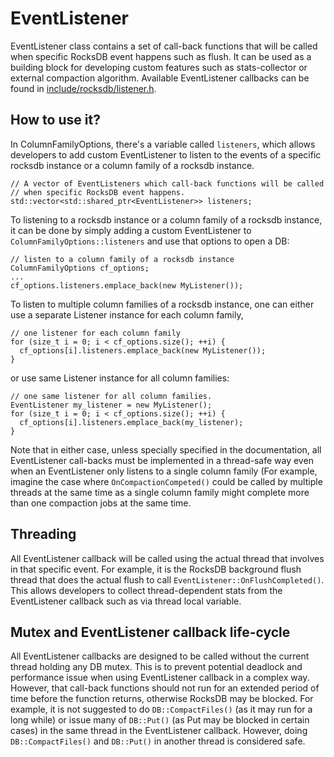 # EventListener
EventListener class contains a set of call-back functions that will be called when specific RocksDB event happens such as flush.  It can be used as a building block for developing custom features such as stats-collector or external compaction algorithm.  Available EventListener callbacks can be found in [include/rocksdb/listener.h](https://github.com/facebook/rocksdb/blob/master/include/rocksdb/listener.h).

## How to use it?
In ColumnFamilyOptions, there's a variable called `listeners`, which allows developers to add custom EventListener to listen to the events of a specific rocksdb instance or a column family of a rocksdb instance.

    // A vector of EventListeners which call-back functions will be called
    // when specific RocksDB event happens.
    std::vector<std::shared_ptr<EventListener>> listeners;

To listening to a rocksdb instance or a column family of a rocksdb instance, it can be done by simply adding a custom EventListener to `ColumnFamilyOptions::listeners` and use that options to open a DB:

    // listen to a column family of a rocksdb instance
    ColumnFamilyOptions cf_options;
    ...
    cf_options.listeners.emplace_back(new MyListener());

To listen to multiple column families of a rocksdb instance, one can either use a separate Listener instance for each column family,

    // one listener for each column family
    for (size_t i = 0; i < cf_options.size(); ++i) {
      cf_options[i].listeners.emplace_back(new MyListener());
    }

or use same Listener instance for all column families:

    // one same listener for all column families.
    EventListener my_listener = new MyListener();
    for (size_t i = 0; i < cf_options.size(); ++i) {
      cf_options[i].listeners.emplace_back(my_listener);
    }

Note that in either case, unless specially specified in the documentation, all EventListener call-backs must be implemented in a thread-safe way even when an EventListener only listens to a single column family (For example, imagine the case where `OnCompactionCompeted()` could be called by multiple threads at the same time as a single column family might complete more than one compaction jobs at the same time.

## Threading
All EventListener callback will be called using the actual thread that involves in that specific event.  For example, it is the RocksDB background flush thread that does the actual flush to call `EventListener::OnFlushCompleted()`.  This allows developers to collect thread-dependent stats from the EventListener callback such as via thread local variable.

## Mutex and EventListener callback life-cycle
All EventListener callbacks are designed to be called without the current thread holding any DB mutex.  This is to prevent potential deadlock and performance issue when using EventListener callback in a complex way.  However, that call-back functions should not run for an extended period of time before the function returns, otherwise RocksDB may be blocked.  For example, it is not suggested to do `DB::CompactFiles()` (as it may run for a long while) or issue many of `DB::Put()` (as Put may be blocked in certain cases) in the same thread in the EventListener callback.  However, doing `DB::CompactFiles()` and `DB::Put()` in another thread is considered safe.
